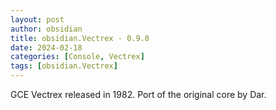 ```yaml
---
layout: post
author: obsidian
title: obsidian.Vectrex - 0.9.0
date: 2024-02-18
categories: [Console, Vectrex]
tags: [obsidian.Vectrex]
---
```

GCE Vectrex released in 1982.
Port of the original core by Dar.
